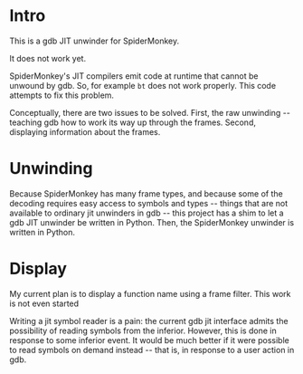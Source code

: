 # Intro

This is a gdb JIT unwinder for SpiderMonkey.

It does not work yet.

SpiderMonkey's JIT compilers emit code at runtime that cannot be
unwound by gdb.  So, for example `bt` does not work properly.  This
code attempts to fix this problem.

Conceptually, there are two issues to be solved.  First, the raw
unwinding -- teaching gdb how to work its way up through the frames.
Second, displaying information about the frames.

# Unwinding

Because SpiderMonkey has many frame types, and because some of the
decoding requires easy access to symbols and types -- things that are
not available to ordinary jit unwinders in gdb -- this project has a
shim to let a gdb JIT unwinder be written in Python.  Then, the
SpiderMonkey unwinder is written in Python.

# Display

My current plan is to display a function name using a frame filter.
This work is not even started

Writing a jit symbol reader is a pain: the current gdb jit interface
admits the possibility of reading symbols from the inferior.  However,
this is done in response to some inferior event.  It would be much
better if it were possible to read symbols on demand instead -- that
is, in response to a user action in gdb.
